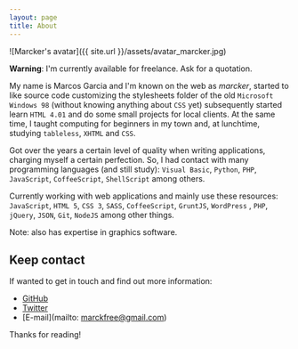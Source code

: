 ```yaml
---
layout: page
title: About
---
```


![Marcker's avatar]({{ site.url }}/assets/avatar_marcker.jpg)

<p class="message">
  <strong>Warning</strong>: I'm currently available for freelance. Ask for a quotation.
</p>

My name is Marcos Garcia and I'm known on the web as *marcker*, started to like source code customizing the stylesheets folder of the old `Microsoft Windows 98` (without knowing anything about `CSS` yet) subsequently started learn `HTML 4.01` and do some small projects for local clients. At the same time, I taught computing for beginners in my town and, at lunchtime, studying `tableless`, `XHTML` and `CSS`.

Got over the years a certain level of quality when writing applications, charging myself a certain perfection. So, I had contact with many programming languages ​​(and still study): `Visual Basic`, `Python`, `PHP`, `JavaScript`, `CoffeeScript`, `ShellScript` among others.

Currently working with web applications and mainly use these resources: `JavaScript`, `HTML 5`, `CSS 3`, `SASS`, `CoffeeScript`, `GruntJS`, `WordPress` , `PHP`, `jQuery`, `JSON`, `Git`, `NodeJS` among other things.

Note: also has expertise in graphics software.

## Keep contact

If wanted to get in touch and find out more information:

* [GitHub](https://github.com/marcker)
* [Twitter](https://twitter.com/marcker)
* [E-mail](mailto: marckfree@gmail.com)

Thanks for reading!
